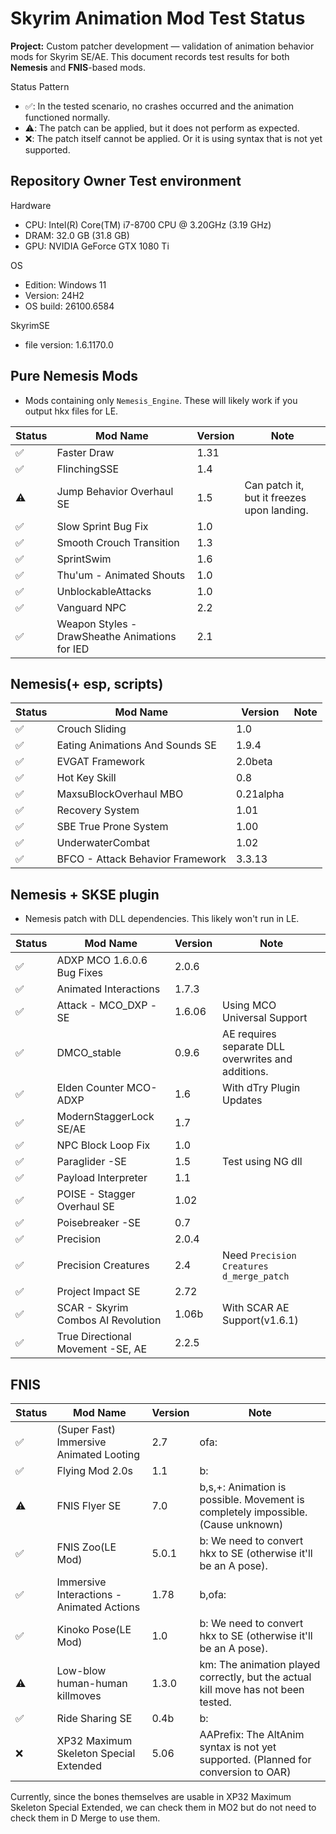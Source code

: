 # Skyrim Animation Mod Test Status

**Project:** Custom patcher development — validation of animation behavior mods for Skyrim SE/AE.
This document records test results for both **Nemesis** and **FNIS**-based mods.

Status Pattern

- ✅: In the tested scenario, no crashes occurred and the animation functioned normally.
- ⚠️: The patch can be applied, but it does not perform as expected.
- ❌: The patch itself cannot be applied. Or it is using syntax that is not yet supported.

## Repository Owner Test environment

Hardware

- CPU: Intel(R) Core(TM) i7-8700 CPU @ 3.20GHz (3.19 GHz)
- DRAM: 32.0 GB (31.8 GB)
- GPU: NVIDIA GeForce GTX 1080 Ti

OS

- Edition: Windows 11
- Version: 24H2
- OS build: 26100.6584

SkyrimSE

- file version: 1.6.1170.0

## Pure Nemesis Mods

- Mods containing only `Nemesis_Engine`. These will likely work if you output hkx files for LE.

| Status | Mod Name                                       | Version | Note                                       |
| ------ | ---------------------------------------------- | ------- | ------------------------------------------ |
| ✅     | Faster Draw                                    | 1.31    |                                            |
| ✅     | FlinchingSSE                                   | 1.4     |                                            |
| ⚠️     | Jump Behavior Overhaul SE                      | 1.5     | Can patch it, but it freezes upon landing. |
| ✅     | Slow Sprint Bug Fix                            | 1.0     |                                            |
| ✅     | Smooth Crouch Transition                       | 1.3     |                                            |
| ✅     | SprintSwim                                     | 1.6     |                                            |
| ✅     | Thu'um - Animated Shouts                       | 1.0     |                                            |
| ✅     | UnblockableAttacks                             | 1.0     |                                            |
| ✅     | Vanguard NPC                                   | 2.2     |                                            |
| ✅     | Weapon Styles - DrawSheathe Animations for IED | 2.1     |                                            |

## Nemesis(+ esp, scripts)

| Status | Mod Name                         | Version   | Note |
| ------ | -------------------------------- | --------- | ---- |
| ✅     | Crouch Sliding                   | 1.0       |      |
| ✅     | Eating Animations And Sounds SE  | 1.9.4     |      |
| ✅     | EVGAT Framework                  | 2.0beta   |      |
| ✅     | Hot Key Skill                    | 0.8       |      |
| ✅     | MaxsuBlockOverhaul MBO           | 0.21alpha |      |
| ✅     | Recovery System                  | 1.01      |      |
| ✅     | SBE True Prone System            | 1.00      |      |
| ✅     | UnderwaterCombat                 | 1.02      |      |
| ✅     | BFCO - Attack Behavior Framework | 3.3.13    |      |

## Nemesis + SKSE plugin

- Nemesis patch with DLL dependencies. This likely won't run in LE.

| Status | Mod Name                           | Version | Note                                               |
| ------ | ---------------------------------- | ------- | -------------------------------------------------- |
| ✅     | ADXP MCO 1.6.0.6 Bug Fixes         | 2.0.6   |                                                    |
| ✅     | Animated Interactions              | 1.7.3   |                                                    |
| ✅     | Attack - MCO_DXP -SE               | 1.6.06  | Using MCO Universal Support                        |
| ✅     | DMCO_stable                        | 0.9.6   | AE requires separate DLL overwrites and additions. |
| ✅     | Elden Counter MCO-ADXP             | 1.6     | With dTry Plugin Updates                           |
| ✅     | ModernStaggerLock SE/AE            | 1.7     |                                                    |
| ✅     | NPC Block Loop Fix                 | 1.0     |                                                    |
| ✅     | Paraglider -SE                     | 1.5     | Test using NG dll                                  |
| ✅     | Payload Interpreter                | 1.1     |                                                    |
| ✅     | POISE - Stagger Overhaul SE        | 1.02    |                                                    |
| ✅     | Poisebreaker -SE                   | 0.7     |                                                    |
| ✅     | Precision                          | 2.0.4   |                                                    |
| ✅     | Precision Creatures                | 2.4     | Need `Precision Creatures d_merge_patch`           |
| ✅     | Project Impact SE                  | 2.72    |                                                    |
| ✅     | SCAR - Skyrim Combos AI Revolution | 1.06b   | With SCAR AE Support(v1.6.1)                       |
| ✅     | True Directional Movement -SE, AE  | 2.2.5   |                                                    |

## FNIS

| Status | Mod Name                                  | Version | Note                                                                               |
| ------ | ----------------------------------------- | ------- | ---------------------------------------------------------------------------------- |
| ✅     | (Super Fast) Immersive Animated Looting   | 2.7     | ofa:                                                                               |
| ✅     | Flying Mod 2.0s                           | 1.1     | b:                                                                                 |
| ⚠️     | FNIS Flyer SE                             | 7.0     | b,s,+: Animation is possible. Movement is completely impossible. (Cause unknown)   |
| ✅     | FNIS Zoo(LE Mod)                          | 5.0.1   | b: We need to convert hkx to SE (otherwise it'll be an A pose).                    |
| ✅     | Immersive Interactions - Animated Actions | 1.78    | b,ofa:                                                                             |
| ✅     | Kinoko Pose(LE Mod)                       | 1.0     | b: We need to convert hkx to SE (otherwise it'll be an A pose).                    |
| ⚠️     | Low-blow human-human killmoves            | 1.3.0   | km: The animation played correctly, but the actual kill move has not been tested.  |
| ✅     | Ride Sharing SE                           | 0.4b    | b:                                                                                 |
| ❌     | XP32 Maximum Skeleton Special Extended    | 5.06    | AAPrefix: The AltAnim syntax is not yet supported. (Planned for conversion to OAR) |

Currently, since the bones themselves are usable in XP32 Maximum Skeleton Special Extended, we can check them in MO2 but do not need to check them in D Merge to use them.
